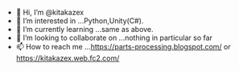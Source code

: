- 👋 Hi, I’m @kitakazex
- 👀 I’m interested in ...Python,Unity(C#).
- 🌱 I’m currently learning ...same as above.
- 💞️ I’m looking to collaborate on ...nothing in particular so far
- 📫 How to reach me ...https://parts-processing.blogspot.com/ or https://kitakazex.web.fc2.com/

<!---
kitakazex/kitakazex is a ✨ special ✨ repository because its `README.md` (this file) appears on your GitHub profile.
You can click the Preview link to take a look at your changes.
--->
